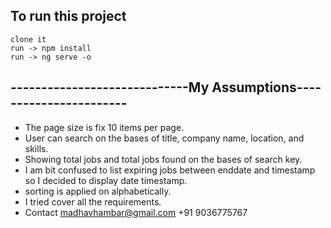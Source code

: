 ## To run this project
    clone it
    run -> npm install
    run -> ng serve -o


## -----------------------------My Assumptions-----------------------

* The page size is fix 10 items per page.
* User can search on the bases of title, company name, location, and skills.
* Showing total jobs and total jobs found on the bases of search key.
* I am bit confused to list expiring jobs between enddate and timestamp so I decided to     display date timestamp.
* sorting is applied on alphabetically.
* I tried cover all the requirements.
* Contact madhavhambar@gmail.com  +91 9036775767

